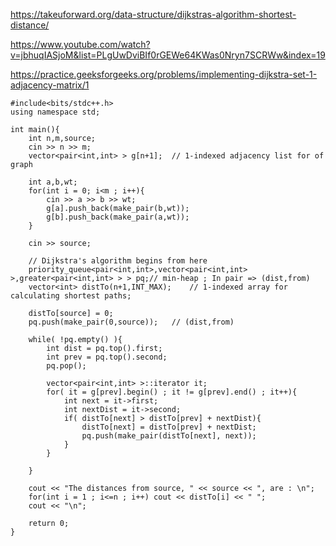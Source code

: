 https://takeuforward.org/data-structure/dijkstras-algorithm-shortest-distance/

https://www.youtube.com/watch?v=jbhuqIASjoM&list=PLgUwDviBIf0rGEWe64KWas0Nryn7SCRWw&index=19

https://practice.geeksforgeeks.org/problems/implementing-dijkstra-set-1-adjacency-matrix/1


```
#include<bits/stdc++.h>
using namespace std;

int main(){
	int n,m,source;
	cin >> n >> m;
	vector<pair<int,int> > g[n+1]; 	// 1-indexed adjacency list for of graph

	int a,b,wt;
	for(int i = 0; i<m ; i++){
		cin >> a >> b >> wt;
		g[a].push_back(make_pair(b,wt));
		g[b].push_back(make_pair(a,wt));
	}	
	
	cin >> source;
	
	// Dijkstra's algorithm begins from here
	priority_queue<pair<int,int>,vector<pair<int,int> >,greater<pair<int,int> > > pq;// min-heap ; In pair => (dist,from)
	vector<int> distTo(n+1,INT_MAX); 	// 1-indexed array for calculating shortest paths; 
	
	distTo[source] = 0;
	pq.push(make_pair(0,source));	// (dist,from)
	
	while( !pq.empty() ){
		int dist = pq.top().first;
		int prev = pq.top().second;
		pq.pop();
		
		vector<pair<int,int> >::iterator it;
		for( it = g[prev].begin() ; it != g[prev].end() ; it++){
			int next = it->first;
			int nextDist = it->second;
			if( distTo[next] > distTo[prev] + nextDist){
				distTo[next] = distTo[prev] + nextDist;
				pq.push(make_pair(distTo[next], next));
			}
		}
		
	}
	
	cout << "The distances from source, " << source << ", are : \n";
	for(int i = 1 ; i<=n ; i++)	cout << distTo[i] << " ";
	cout << "\n";
	
	return 0;
}
```
